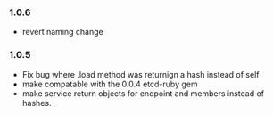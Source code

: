 ### 1.0.6
* revert naming change

### 1.0.5
* Fix bug where .load method was returnign a hash instead of self
* make compatable with the 0.0.4 etcd-ruby gem
* make service return objects for endpoint and members instead of hashes.
